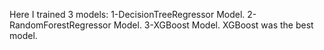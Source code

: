 Here I trained 3 models:
1-DecisionTreeRegressor Model.
2-RandomForestRegressor Model.
3-XGBoost Model.
 XGBoost was the best model.
